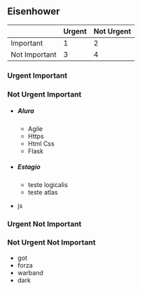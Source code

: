 ## Eisenhower

|               | Urgent | Not Urgent |
|---------------|--------|------------|
| Important     |   1    |    2       |
| Not Important |   3    |    4       | 
	


### Urgent Important

### Not Urgent Important
- ##### Alura 
  - Agile
  - Https
  - Html Css
  - Flask
  
- ##### Estagio
  - teste logicalis
  - teste atlas
- js

### Urgent Not Important

### Not Urgent Not Important
- got
- forza
- warband
- dark
